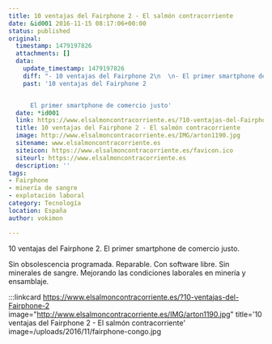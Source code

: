 ```yaml
---
title: 10 ventajas del Fairphone 2 - El salmón contracorriente
date: &id001 2016-11-15 08:17:06+00:00
status: published
original:
  timestamp: 1479197826
  attachments: []
  data:
    update_timestamp: 1479197826
    diff: "- 10 ventajas del Fairphone 2\n  \n- El primer smartphone de comercio justo"
    past: '10 ventajas del Fairphone 2


      El primer smartphone de comercio justo'
  date: *id001
  link: https://www.elsalmoncontracorriente.es/?10-ventajas-del-Fairphone-2
  title: 10 ventajas del Fairphone 2 - El salmón contracorriente
  image: http://www.elsalmoncontracorriente.es/IMG/arton1190.jpg
  sitename: www.elsalmoncontracorriente.es
  siteicon: https://www.elsalmoncontracorriente.es/favicon.ico
  siteurl: https://www.elsalmoncontracorriente.es
  description: ''
tags:
- Fairphone
- minería de sangre
- explotación laboral
category: Tecnología
location: España
author: vokimon

---
```

10 ventajas del Fairphone 2.
El primer smartphone de comercio justo.

Sin obsolescencia programada.
Reparable.
Con software libre.
Sin minerales de sangre.
Mejorando las condiciones laborales en minería y ensamblaje.

:::linkcard https://www.elsalmoncontracorriente.es/?10-ventajas-del-Fairphone-2 image="http://www.elsalmoncontracorriente.es/IMG/arton1190.jpg" title='10 ventajas del Fairphone 2 - El salmón contracorriente' image=/uploads/2016/11/fairphone-congo.jpg



